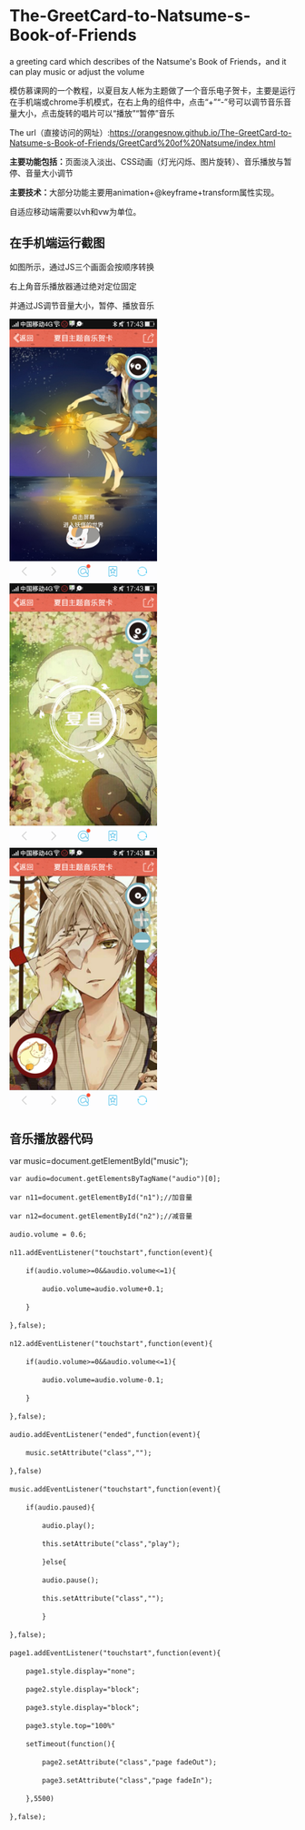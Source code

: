 # The-GreetCard-to-Natsume-s-Book-of-Friends
a greeting card which describes of the Natsume's Book of Friends，and it can play music or adjust the volume

模仿慕课网的一个教程，以夏目友人帐为主题做了一个音乐电子贺卡，主要是运行在手机端或chrome手机模式，在右上角的组件中，点击“+”“-”号可以调节音乐音量大小，点击旋转的唱片可以“播放”“暂停”音乐

The url（直接访问的网址）:https://orangesnow.github.io/The-GreetCard-to-Natsume-s-Book-of-Friends/GreetCard%20of%20Natsume/index.html

<b>主要功能包括：</b>页面淡入淡出、CSS动画（灯光闪烁、图片旋转）、音乐播放与暂停、音量大小调节

<b>主要技术：</b>大部分功能主要用animation+@keyframe+transform属性实现。

自适应移动端需要以vh和vw为单位。


## 在手机端运行截图
如图所示，通过JS三个画面会按顺序转换

右上角音乐播放器通过绝对定位固定

并通过JS调节音量大小，暂停、播放音乐

<img src="img/1.png" width="260"/>
<img src="img/2.png" width="260"/>
<img src="img/3.png" width="260"/>

## 音乐播放器代码
var music=document.getElementById("music");

	var audio=document.getElementsByTagName("audio")[0];
	
	var n11=document.getElementById("n1");//加音量
	
	var n12=document.getElementById("n2");//减音量
	
	audio.volume = 0.6;

	n11.addEventListener("touchstart",function(event){
	
		if(audio.volume>=0&&audio.volume<=1){
		
			audio.volume=audio.volume+0.1;
			
		}	
		
	},false);
	
	n12.addEventListener("touchstart",function(event){
	
		if(audio.volume>=0&&audio.volume<=1){
		
			audio.volume=audio.volume-0.1;
			
		}
		
	},false);

	audio.addEventListener("ended",function(event){
	
		music.setAttribute("class","");
		
	},false)

	music.addEventListener("touchstart",function(event){
	
		if(audio.paused){
		
			audio.play();
			
			this.setAttribute("class","play");
			
			}else{
			
			audio.pause();
			
			this.setAttribute("class","");
			
			}
			
	},false);
	
	page1.addEventListener("touchstart",function(event){
	
		page1.style.display="none";
		
		page2.style.display="block";
		
		page3.style.display="block";
		
		page3.style.top="100%"

		setTimeout(function(){
		
			page2.setAttribute("class","page fadeOut");
			
			page3.setAttribute("class","page fadeIn");
			
		},5500)
		
	},false);
